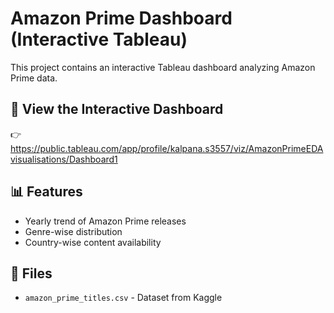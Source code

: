# Amazon Prime Dashboard (Interactive Tableau)

This project contains an interactive Tableau dashboard analyzing Amazon Prime data.

## 🔗 View the Interactive Dashboard

👉 https://public.tableau.com/app/profile/kalpana.s3557/viz/AmazonPrimeEDAvisualisations/Dashboard1

## 📊 Features
- Yearly trend of Amazon Prime releases
- Genre-wise distribution
- Country-wise content availability


## 📁 Files
- `amazon_prime_titles.csv` - Dataset from Kaggle
